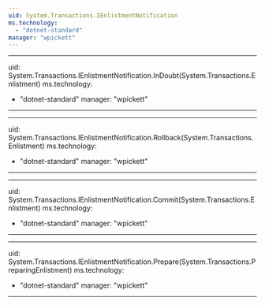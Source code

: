 ```yaml
---
uid: System.Transactions.IEnlistmentNotification
ms.technology: 
  - "dotnet-standard"
manager: "wpickett"
---
```


---
uid: System.Transactions.IEnlistmentNotification.InDoubt(System.Transactions.Enlistment)
ms.technology: 
  - "dotnet-standard"
manager: "wpickett"
---

---
uid: System.Transactions.IEnlistmentNotification.Rollback(System.Transactions.Enlistment)
ms.technology: 
  - "dotnet-standard"
manager: "wpickett"
---

---
uid: System.Transactions.IEnlistmentNotification.Commit(System.Transactions.Enlistment)
ms.technology: 
  - "dotnet-standard"
manager: "wpickett"
---

---
uid: System.Transactions.IEnlistmentNotification.Prepare(System.Transactions.PreparingEnlistment)
ms.technology: 
  - "dotnet-standard"
manager: "wpickett"
---
